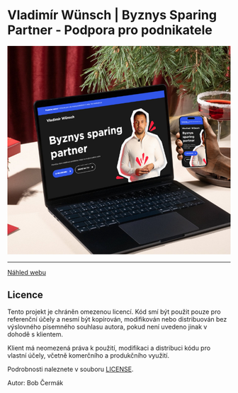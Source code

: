 # Vladimír Wünsch | Byznys Sparing Partner - Podpora pro podnikatele

![vladimirwunsch-mockup](/public/images/content/original/vladimirwunsch-mockup.png)

---

[Náhled webu](https://vladimirwunsch.cz/)

## Licence
Tento projekt je chráněn omezenou licencí. Kód smí být použit pouze pro referenční účely a nesmí být kopírován, modifikován nebo distribuován bez výslovného písemného souhlasu autora, pokud není uvedeno jinak v dohodě s klientem.

Klient má neomezená práva k použití, modifikaci a distribuci kódu pro vlastní účely, včetně komerčního a produkčního využití.


Podrobnosti naleznete v souboru [LICENSE](LICENSE.txt).

Autor: Bob Čermák